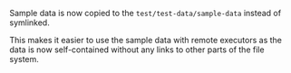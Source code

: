 Sample data is now copied to the `test/test-data/sample-data` instead of symlinked.

This makes it easier to use the sample data with remote executors as the data is now self-contained
without any links to other parts of the file system.
